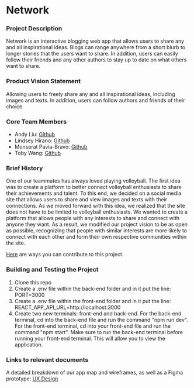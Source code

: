# Network

### Project Description

Network is an interactive blogging web app that allows users to share any and all inspirational ideas. Blogs can range anywhere from a short blurb to longer stories that the users want to share. In addition, users can easily follow their friends and any other authors to stay up to date on what others want to share.

### Product Vision Statement

Allowing users to freely share any and all inspirational ideas, including images and texts. In addition, users can follow authors and friends of their choice.

### Core Team Members

- Andy Liu: [Github](https://github.com/andy-612)
- Lindsey Hirano: [Github](https://github.com/lsh7002)
- Monserat Pavia-Bravo: [Github](https://github.com/mnsrt13)
- Toby Wang: [Github](https://github.com/tobyywang)

### Brief History

One of our teammates has always loved playing volleyball. The first idea was to create a platform to better connect volleyball enthusiasts to share their achievements and talent. To this end, we decided on a social media site that allows users to share and view images and texts with their connections. As we moved forward with this idea, we realized that the site does not have to be limited to volleyball enthusiasts. We wanted to create a platform that allows people with any interests to share and connect with anyone they want. As a result, we modified our project vision to be as open as possible, recognizing that people with similar interests are more likely to connect with each other and form their own respective communities within the site.

[Here](./CONTRIBUTING.md) are ways you can contribute to this project.

### Building and Testing the Project

1. Clone this repo
2. Create a .env file within the back-end folder and in it put the line: PORT=3000
3. Create a .env file within the front-end folder and in it put the line: REACT_APP_API_URL=http://localhost:3000
4. Create two new terminals: front-end and back-end. For the back-end terminal, cd into the back-end file and run the command "npm run dev". For the front-end terminal, cd into your front-end file and run the command "npm start". Make sure to run the back-end terminal before running your front-end terminal. This will allow you to view the application.

### Links to relevant documents

A detailed breakdown of our app map and wireframes, as well as a Figma prototype: [UX Design](./UX-DESIGN.md)
